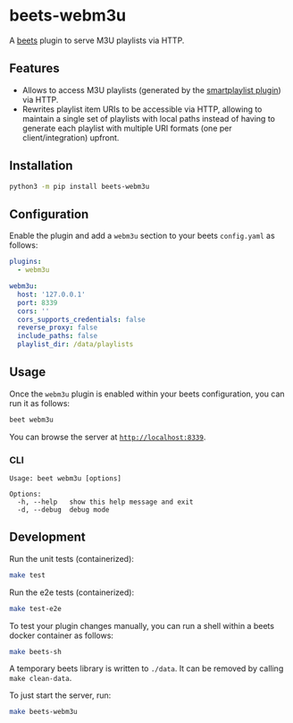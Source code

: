 # beets-webm3u

A [beets](https://github.com/beetbox/beets) plugin to serve M3U playlists via HTTP.

## Features

* Allows to access M3U playlists (generated by the [smartplaylist plugin](https://beets.readthedocs.io/en/stable/plugins/smartplaylist.html)) via HTTP.
* Rewrites playlist item URIs to be accessible via HTTP, allowing to maintain a single set of playlists with local paths instead of having to generate each playlist with multiple URI formats (one per client/integration) upfront.

## Installation

```sh
python3 -m pip install beets-webm3u
```

## Configuration

Enable the plugin and add a `webm3u` section to your beets `config.yaml` as follows:
```yaml
plugins:
  - webm3u

webm3u:
  host: '127.0.0.1'
  port: 8339
  cors: ''
  cors_supports_credentials: false
  reverse_proxy: false
  include_paths: false
  playlist_dir: /data/playlists
```

## Usage

Once the `webm3u` plugin is enabled within your beets configuration, you can run it as follows:
```sh
beet webm3u
```

You can browse the server at [`http://localhost:8339`](http://localhost:8339).

### CLI

```
Usage: beet webm3u [options]

Options:
  -h, --help   show this help message and exit
  -d, --debug  debug mode
```

## Development

Run the unit tests (containerized):
```sh
make test
```

Run the e2e tests (containerized):
```sh
make test-e2e
```

To test your plugin changes manually, you can run a shell within a beets docker container as follows:
```sh
make beets-sh
```

A temporary beets library is written to `./data`.
It can be removed by calling `make clean-data`.

To just start the server, run:
```sh
make beets-webm3u
```

